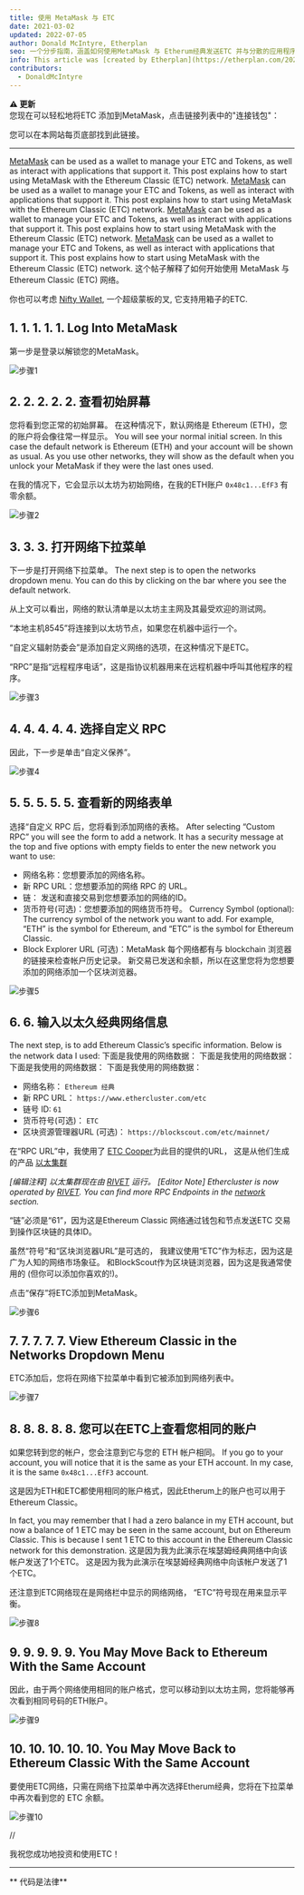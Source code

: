 ```yaml
---
title: 使用 MetaMask 与 ETC
date: 2021-03-02
updated: 2022-07-05
author: Donald McIntyre, Etherplan
seo: 一个分步指南，涵盖如何使用MetaMask 与 Etherum经典发送ETC 并与分散的应用程序交互。
info: This article was [created by Etherplan](https://etherplan.com/2021/03/02/how-to-connect-metamask-to-ethereum-classic/15512/). For more Ethereum Classic tutorials, theory, and cryptocurrency concepts, please check out [etherplan.com](https://etherplan.com). 欲了解更多Etherum Classic Tutories, they and cryptocurency concepts, 请签出 [etherplan.com](https://therplan.com)。 欲了解更多Etherum Classic Tutories, they and cryptocurency concepts, 请签出 [etherplan.com](https://therplan.com)。
contributors:
  - DonaldMcIntyre
---
```


**⚠️ 更新**  
您现在可以轻松地将ETC 添加到MetaMask，点击链接列表中的"连接钱包"：

您可以在本网站每页底部找到此链接。

---

[MetaMask](https://metamask.io) can be used as a wallet to manage your ETC and Tokens, as well as interact with applications that support it. This post explains how to start using MetaMask with the Ethereum Classic (ETC) network. [MetaMask](https://metamask.io) can be used as a wallet to manage your ETC and Tokens, as well as interact with applications that support it. This post explains how to start using MetaMask with the Ethereum Classic (ETC) network. [MetaMask](https://metamask.io) can be used as a wallet to manage your ETC and Tokens, as well as interact with applications that support it. This post explains how to start using MetaMask with the Ethereum Classic (ETC) network. [MetaMask](https://metamask.io) can be used as a wallet to manage your ETC and Tokens, as well as interact with applications that support it. This post explains how to start using MetaMask with the Ethereum Classic (ETC) network. 这个帖子解释了如何开始使用 MetaMask 与 Ethereum Classic (ETC) 网络。

你也可以考虑 [Nifty Wallet](https://chrome.google.com/webstore/detail/nifty-wallet/jbdaocneiiinmjbjlgalhcelgbejmnid?ucbcb=1), 一个超级蒙板的叉, 它支持用箱子的ETC.

## 1. 1. 1. 1. 1. Log Into MetaMask

第一步是登录以解锁您的MetaMask。

![步骤1](./01.png)

## 2. 2. 2. 2. 2. 查看初始屏幕

您将看到您正常的初始屏幕。 在这种情况下，默认网络是 Ethereum (ETH)，您的账户将会像往常一样显示。 You will see your normal initial screen. In this case the default network is Ethereum (ETH) and your account will be shown as usual. As you use other networks, they will show as the default when you unlock your MetaMask if they were the last ones used.

在我的情况下，它会显示以太坊为初始网络，在我的ETH账户 `0x48c1...EfF3` 有零余额。

![步骤2](./02.png)

## 3. 3. 3. 打开网络下拉菜单

下一步是打开网络下拉菜单。 The next step is to open the networks dropdown menu. You can do this by clicking on the bar where you see the default network.

从上文可以看出，网络的默认清单是以太坊主主网及其最受欢迎的测试网。

“本地主机8545”将连接到以太坊节点，如果您在机器中运行一个。

“自定义辐射防委会”是添加自定义网络的选项，在这种情况下是ETC。

“RPC”是指“远程程序电话”，这是指协议机器用来在远程机器中呼叫其他程序的程序。

![步骤3](./03.png)

## 4. 4. 4. 4. 4. 选择自定义 RPC

因此，下一步是单击“自定义保养”。

![步骤4](./04.png)

## 5. 5. 5. 5. 5. 查看新的网络表单

选择“自定义 RPC 后，您将看到添加网络的表格。 After selecting “Custom RPC” you will see the form to add a network. It has a security message at the top and five options with empty fields to enter the new network you want to use:

- 网络名称：您想要添加的网络名称。
- 新 RPC URL：您想要添加的网络 RPC 的 URL。
- 链： 发送和直接交易到您想要添加的网络的ID。
- 货币符号(可选)：您想要添加的网络货币符号。 Currency Symbol (optional): The currency symbol of the network you want to add. For example, “ETH” is the symbol for Ethereum, and “ETC” is the symbol for Ethereum Classic.
- Block Explorer URL (可选)：MetaMask 每个网络都有与 blockchain 浏览器的链接来检查帐户历史记录。 新交易已发送和余额，所以在这里您将为您想要添加的网络添加一个区块浏览器。

![步骤5](./05.png)

## 6. 6. 输入以太久经典网络信息

The next step, is to add Ethereum Classic’s specific information. Below is the network data I used: 下面是我使用的网络数据： 下面是我使用的网络数据： 下面是我使用的网络数据： 下面是我使用的网络数据：

- 网络名称： `Ethereum 经典`
- 新 RPC URL： `https://www.ethercluster.com/etc`
- 链号 ID: `61`
- 货币符号(可选)： `ETC`
- 区块资源管理器URL (可选)： `https://blockscout.com/etc/mainnet/`

在“RPC URL”中，我使用了 [ETC Cooper](https://etccooperative.org/)为此目的提供的URL， 这是从他们生成的产品 [以太集群](https://ethercluster.com/)

_[编辑注释] 以太集群现在由 [RIVET](https://rivet.cloud/) 运行。 [Editor Note] Ethercluster is now operated by [RIVET](https://rivet.cloud/). You can find more RPC Endpoints in the [network](/network/endpoints) section._

“链”必须是“61”，因为这是Ethereum Classic 网络通过钱包和节点发送ETC 交易到操作区块链的具体ID。

虽然“符号”和“区块浏览器URL”是可选的， 我建议使用“ETC”作为标志，因为这是广为人知的网络市场象征。 和BlockScout作为区块链浏览器，因为这是我通常使用的 (但你可以添加你喜欢的!)。

点击“保存”将ETC添加到MetaMask。

![步骤6](./06.png)

## 7. 7. 7. 7. 7. View Ethereum Classic in the Networks Dropdown Menu

ETC添加后，您将在网络下拉菜单中看到它被添加到网络列表中。

![步骤7](./07.png)

## 8. 8. 8. 8. 8. 您可以在ETC上查看您相同的账户

如果您转到您的帐户，您会注意到它与您的 ETH 帐户相同。 If you go to your account, you will notice that it is the same as your ETH account. In my case, it is the same `0x48c1...EfF3` account.

这是因为ETH和ETC都使用相同的账户格式，因此Etherum上的账户也可以用于Ethereum Classic。

In fact, you may remember that I had a zero balance in my ETH account, but now a balance of 1 ETC may be seen in the same account, but on Ethereum Classic. This is because I sent 1 ETC to this account in the Ethereum Classic network for this demonstration. 这是因为我为此演示在埃瑟姆经典网络中向该帐户发送了1个ETC。 这是因为我为此演示在埃瑟姆经典网络中向该帐户发送了1个ETC。

还注意到ETC网络现在是网络栏中显示的网络网络， “ETC”符号现在用来显示平衡。

![步骤8](./08.png)

## 9. 9. 9. 9. 9. You May Move Back to Ethereum With the Same Account

因此，由于两个网络使用相同的账户格式，您可以移动到以太坊主网，您将能够再次看到相同号码的ETH账户。

![步骤9](./09.png)

## 10. 10. 10. 10. 10. You May Move Back to Ethereum Classic With the Same Account

要使用ETC网络，只需在网络下拉菜单中再次选择Etherum经典，您将在下拉菜单中再次看到您的 ETC 余额。

![步骤10](./10.png)

//

我祝您成功地投资和使用ETC！

---

** 代码是法律**
